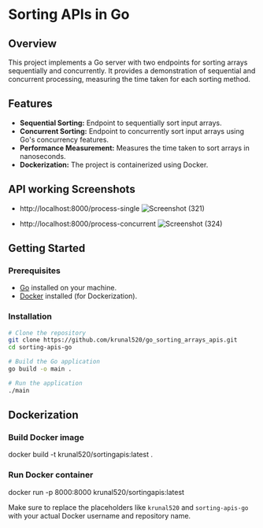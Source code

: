 # Sorting APIs in Go

## Overview
This project implements a Go server with two endpoints for sorting arrays sequentially and concurrently. It provides a demonstration of sequential and concurrent processing, measuring the time taken for each sorting method.

## Features
- **Sequential Sorting:** Endpoint to sequentially sort input arrays.
- **Concurrent Sorting:** Endpoint to concurrently sort input arrays using Go's concurrency features.
- **Performance Measurement:** Measures the time taken to sort arrays in nanoseconds.
- **Dockerization:** The project is containerized using Docker.

## API working Screenshots

- http://localhost:8000/process-single
![Screenshot (321)](https://github.com/krunal520/go_sorting_arrays_apis/assets/82266514/926902be-7591-4a82-968e-217939c8e4aa)

- http://localhost:8000/process-concurrent
![Screenshot (324)](https://github.com/krunal520/go_sorting_arrays_apis/assets/82266514/cf1c012c-4771-4461-936a-d2aa9ccab44b)


## Getting Started
### Prerequisites
- [Go](https://golang.org/dl/) installed on your machine.
- [Docker](https://docs.docker.com/get-docker/) installed (for Dockerization).

### Installation
```bash
# Clone the repository
git clone https://github.com/krunal520/go_sorting_arrays_apis.git
cd sorting-apis-go

# Build the Go application
go build -o main .

# Run the application
./main
```
## Dockerization
### Build Docker image
docker build -t krunal520/sortingapis:latest .

### Run Docker container
docker run -p 8000:8000 krunal520/sortingapis:latest


Make sure to replace the placeholders like `krunal520` and `sorting-apis-go` with your actual Docker username and repository name.
